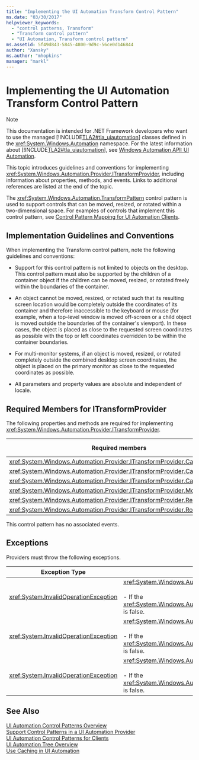 ```yaml
---
title: "Implementing the UI Automation Transform Control Pattern"
ms.date: "03/30/2017"
helpviewer_keywords: 
  - "control patterns, Transform"
  - "Transform control pattern"
  - "UI Automation, Transform control pattern"
ms.assetid: 5f49d843-5845-4800-9d9c-56ce0d146844
author: "Xansky"
ms.author: "mhopkins"
manager: "markl"
---
```

# Implementing the UI Automation Transform Control Pattern
> [!NOTE]
>  This documentation is intended for .NET Framework developers who want to use the managed [!INCLUDE[TLA2#tla_uiautomation](../../../includes/tla2sharptla-uiautomation-md.md)] classes defined in the <xref:System.Windows.Automation> namespace. For the latest information about [!INCLUDE[TLA2#tla_uiautomation](../../../includes/tla2sharptla-uiautomation-md.md)], see [Windows Automation API: UI Automation](http://go.microsoft.com/fwlink/?LinkID=156746).  
  
 This topic introduces guidelines and conventions for implementing <xref:System.Windows.Automation.Provider.ITransformProvider>, including information about properties, methods, and events. Links to additional references are listed at the end of the topic.  
  
 The <xref:System.Windows.Automation.TransformPattern> control pattern is used to support controls that can be moved, resized, or rotated within a two-dimensional space. For examples of controls that implement this control pattern, see [Control Pattern Mapping for UI Automation Clients](../../../docs/framework/ui-automation/control-pattern-mapping-for-ui-automation-clients.md).  
  
<a name="Implementation_Guidelines_and_Conventions"></a>   
## Implementation Guidelines and Conventions  
 When implementing the Transform control pattern, note the following guidelines and conventions:  
  
-   Support for this control pattern is not limited to objects on the desktop. This control pattern must also be supported by the children of a container object if the children can be moved, resized, or rotated freely within the boundaries of the container.  
  
-   An object cannot be moved, resized, or rotated such that its resulting screen location would be completely outside the coordinates of its container and therefore inaccessible to the keyboard or mouse (for example, when a top-level window is moved off-screen or a child object is moved outside the boundaries of the container's viewport). In these cases, the object is placed as close to the requested screen coordinates as possible with the top or left coordinates overridden to be within the container boundaries.  
  
-   For multi-monitor systems, if an object is moved, resized, or rotated completely outside the combined desktop screen coordinates, the object is placed on the primary monitor as close to the requested coordinates as possible.  
  
-   All parameters and property values are absolute and independent of locale.  
  
<a name="Required_Members_for_the_IValueProvider_Interface"></a>   
## Required Members for ITransformProvider  
 The following properties and methods are required for implementing <xref:System.Windows.Automation.Provider.ITransformProvider>.  
  
|Required members|Member type|Notes|  
|----------------------|-----------------|-----------|  
|<xref:System.Windows.Automation.Provider.ITransformProvider.CanMove%2A>|Property|None|  
|<xref:System.Windows.Automation.Provider.ITransformProvider.CanResize%2A>|Property|None|  
|<xref:System.Windows.Automation.Provider.ITransformProvider.CanRotate%2A>|Property|None|  
|<xref:System.Windows.Automation.Provider.ITransformProvider.Move%2A>|Method|None|  
|<xref:System.Windows.Automation.Provider.ITransformProvider.Resize%2A>|Method|None|  
|<xref:System.Windows.Automation.Provider.ITransformProvider.Rotate%2A>|Method|None|  
  
 This control pattern has no associated events.  
  
<a name="Exceptions"></a>   
## Exceptions  
 Providers must throw the following exceptions.  
  
|Exception Type|Condition|  
|--------------------|---------------|  
|<xref:System.InvalidOperationException>|<xref:System.Windows.Automation.Provider.ITransformProvider.Move%2A><br /><br /> -   If the <xref:System.Windows.Automation.TransformPatternIdentifiers.CanMoveProperty> is false.|  
|<xref:System.InvalidOperationException>|<xref:System.Windows.Automation.Provider.ITransformProvider.Resize%2A><br /><br /> -   If the <xref:System.Windows.Automation.TransformPatternIdentifiers.CanResizeProperty> is false.|  
|<xref:System.InvalidOperationException>|<xref:System.Windows.Automation.Provider.ITransformProvider.Rotate%2A><br /><br /> -   If the <xref:System.Windows.Automation.TransformPatternIdentifiers.CanRotateProperty> is false.|  
  
## See Also  
 [UI Automation Control Patterns Overview](../../../docs/framework/ui-automation/ui-automation-control-patterns-overview.md)  
 [Support Control Patterns in a UI Automation Provider](../../../docs/framework/ui-automation/support-control-patterns-in-a-ui-automation-provider.md)  
 [UI Automation Control Patterns for Clients](../../../docs/framework/ui-automation/ui-automation-control-patterns-for-clients.md)  
 [UI Automation Tree Overview](../../../docs/framework/ui-automation/ui-automation-tree-overview.md)  
 [Use Caching in UI Automation](../../../docs/framework/ui-automation/use-caching-in-ui-automation.md)
